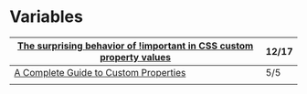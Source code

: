 # Variables

| [The surprising behavior of !important in CSS custom property values](https://css-tricks.com/the-surprising-behavior-of-important-in-css-custom-property-values/) | 12/17 |
| ----------------------------------------------------------------------------------------------------------------------------------------------------------------- | ----- |
| [A Complete Guide to Custom Properties](https://css-tricks.com/a-complete-guide-to-custom-properties/)                                                            | 5/5   |
|                                                                                                                                                                   |       |
